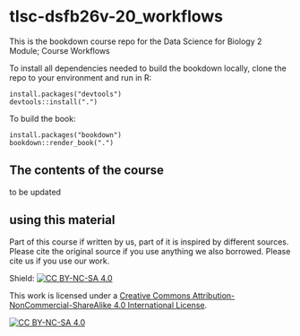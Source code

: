 # tlsc-dsfb26v-20_workflows

This is the bookdown course repo for the Data Science for Biology 2 Module; Course Workflows


To install all dependencies needed to build the bookdown locally, clone the repo to your environment and run in R:

``` 
install.packages("devtools")
devtools::install(".")
```

To build the book:
```
install.packages("bookdown")
bookdown::render_book(".")
```

## The contents of the course 

to be updated

## using this material

Part of this course if written by us, part of it is inspired by different sources.  Please cite the original source if you use anything we also borrowed. Please cite us if you use our work.

Shield: [![CC BY-NC-SA 4.0][cc-by-nc-sa-shield]][cc-by-nc-sa]

This work is licensed under a
[Creative Commons Attribution-NonCommercial-ShareAlike 4.0 International License][cc-by-nc-sa].

[![CC BY-NC-SA 4.0][cc-by-nc-sa-image]][cc-by-nc-sa]

[cc-by-nc-sa]: http://creativecommons.org/licenses/by-nc-sa/4.0/
[cc-by-nc-sa-image]: https://licensebuttons.net/l/by-nc-sa/4.0/88x31.png
[cc-by-nc-sa-shield]: https://img.shields.io/badge/License-CC%20BY--NC--SA%204.0-lightgrey.svg

